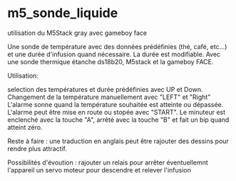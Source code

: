 # m5_sonde_liquide
utilisation du M5Stack gray avec gameboy face

Une sonde de température avec des données prédéfinies (thé, café, etc...) et une durée d'infusion quand nécessaire.
La durée est modifiable.
Avec une sonde thermique étanche ds18b20, M5stack et la gameboy FACE.

Utilisation:

selection des températures et durée prédéfinies avec UP et Down.
Changement de la température manuellement avec "LEFT" et "Right"
L'alarme sonne quand la température souhaitée est atteinte ou dépassée.
L'alarme peut être mise en route ou stopée avec "START".
Le minuteur est enclenché avec la touche "A", arrêté avec la touche "B" et fait un bip quand atteint zéro.


Reste à faire : 
une traduction en anglais
peut être rajouter des dessins pour rendre plus attractif.

Possibilités d'évoution :
rajouter un relais pour arrêter éventuellemnt l'appareil
un servo moteur pour descendre et relever l'infusion
